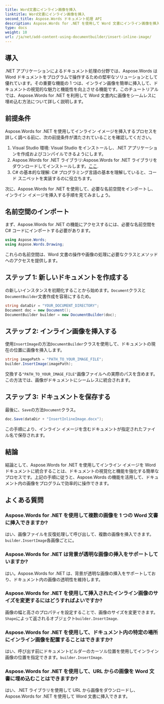 ```yaml
---
title: Word文書にインライン画像を挿入
linktitle: Word文書にインライン画像を挿入
second_title: Aspose.Words ドキュメント処理 API
description: Aspose.Words for .NET を使用して Word 文書にインライン画像を挿入する方法を学びます。コード例と FAQ を含むステップバイステップのガイド。
type: docs
weight: 10
url: /ja/net/add-content-using-documentbuilder/insert-inline-image/
---
```

## 導入

.NET アプリケーションによるドキュメント処理の分野では、Aspose.Words は Word ドキュメントをプログラムで操作するための堅牢なソリューションとして優れています。その重要な機能の 1 つは、インライン画像を簡単に挿入して、ドキュメントの視覚的な魅力と機能性を向上させる機能です。このチュートリアルでは、Aspose.Words for .NET を利用して Word 文書内に画像をシームレスに埋め込む方法について詳しく説明します。

## 前提条件

Aspose.Words for .NET を使用してインライン イメージを挿入するプロセスを詳しく調べる前に、次の前提条件が満たされていることを確認してください。

1. Visual Studio 環境: Visual Studio をインストールし、.NET アプリケーションを作成およびコンパイルできるようにします。
2.  Aspose.Words for .NET ライブラリ:Aspose.Words for .NET ライブラリをダウンロードしてインストールします。[ここ](https://releases.aspose.com/words/net/).
3. C# の基本的な理解: C# プログラミング言語の基本を理解していると、コード スニペットを実装するのに役立ちます。

次に、Aspose.Words for .NET を使用して、必要な名前空間をインポートし、インライン イメージを挿入する手順を見てみましょう。

## 名前空間のインポート

まず、Aspose.Words for .NET の機能にアクセスするには、必要な名前空間を C# コードにインポートする必要があります。

```csharp
using Aspose.Words;
using Aspose.Words.Drawing;
```

これらの名前空間は、Word 文書の操作や画像の処理に必要なクラスとメソッドへのアクセスを提供します。

## ステップ 1: 新しいドキュメントを作成する

の新しいインスタンスを初期化することから始めます。`Document`クラスと`DocumentBuilder`文書作成を容易にするため。

```csharp
string dataDir = "YOUR_DOCUMENT_DIRECTORY";
Document doc = new Document();
DocumentBuilder builder = new DocumentBuilder(doc);
```

## ステップ 2: インライン画像を挿入する

使用`InsertImage`の方法`DocumentBuilder`クラスを使用して、ドキュメントの現在の位置に画像を挿入します。

```csharp
string imagePath = "PATH_TO_YOUR_IMAGE_FILE";
builder.InsertImage(imagePath);
```

交換する`"PATH_TO_YOUR_IMAGE_FILE"`画像ファイルへの実際のパスを含めます。この方法では、画像がドキュメントにシームレスに統合されます。

## ステップ 3: ドキュメントを保存する

最後に、`Save`の方法`Document`クラス。

```csharp
doc.Save(dataDir + "InsertInlineImage.docx");
```

この手順により、インライン イメージを含むドキュメントが指定されたファイル名で保存されます。

## 結論

結論として、Aspose.Words for .NET を使用してインライン イメージを Word ドキュメントに統合することは、ドキュメントの視覚化と機能を強化する簡単なプロセスです。上記の手順に従うと、Aspose.Words の機能を活用して、ドキュメント内の画像をプログラムで効率的に操作できます。

## よくある質問

### Aspose.Words for .NET を使用して複数の画像を 1 つの Word 文書に挿入できますか?
はい、画像ファイルを反復処理して呼び出して、複数の画像を挿入できます。`builder.InsertImage`各画像ごとに。

### Aspose.Words for .NET は背景が透明な画像の挿入をサポートしていますか?
はい。Aspose.Words for .NET は、背景が透明な画像の挿入をサポートしており、ドキュメント内の画像の透明性を維持します。

### Aspose.Words for .NET を使用して挿入されたインライン画像のサイズを変更するにはどうすればよいですか?
画像の幅と高さのプロパティを設定することで、画像のサイズを変更できます。`Shape`によって返されるオブジェクト`builder.InsertImage`.

### Aspose.Words for .NET を使用して、ドキュメント内の特定の場所にインライン画像を配置することはできますか?
はい、呼び出す前にドキュメントビルダーのカーソル位置を使用してインライン画像の位置を指定できます。`builder.InsertImage`.

### Aspose.Words for .NET を使用して、URL からの画像を Word 文書に埋め込むことはできますか?
はい、.NET ライブラリを使用して URL から画像をダウンロードし、Aspose.Words for .NET を使用して Word 文書に挿入できます。